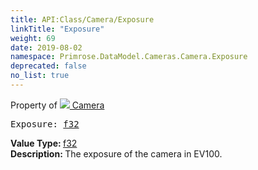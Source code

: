 ```yaml
---
title: API:Class/Camera/Exposure
linkTitle: "Exposure"
weight: 69
date: 2019-08-02
namespace: Primrose.DataModel.Cameras.Camera.Exposure
deprecated: false
no_list: true
---
```

Property of <a href="/docs/api-reference/Class/Camera"><img src="/icons/silk/camera.png"/>&nbsp;Camera</a>
<pre class="method-declaration">
Exposure: <a class="type" href="/docs/api-reference/System/Primitives#single">f32</a></pre>
<b>Value Type: </b>
<a class="type" href="/docs/api-reference/System/Primitives#single">f32</a>
<br/>
<b>Description: </b>
The exposure of the camera in EV100.

